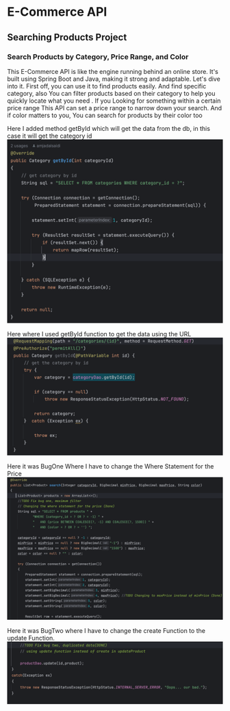
# E-Commerce API

## Searching Products Project

### Search Products by Category, Price Range, and Color


This E-Commerce API is like the engine running behind an online store. It's built using Spring Boot and Java, making it strong and adaptable. Let's dive into it.
First off, you can use it to find products easily. And find specific category, also You can filter products based on their category to help  you quickly locate what you need . If you Looking for something within a certain price range  This API can   set a price range to narrow down your search. And if color matters to you, You can search for products by their color too


Here I added method getById which will get the data from the db,
in this case it will get the category id
![MySCDAo getByID.png](MySCDAo%20getByID.png)

Here where I used getById function to get the data using the URL
![CController Get.png](CController%20Get.png)


Here it was BugOne Where I have to change the Where Statement for the Price 
![BugOne.png](BugOne.png)



Here it was BugTwo where I have to change the create Function to the update Function. 
![BugTwo.png](BugTwo.png)


